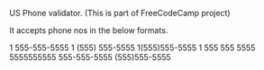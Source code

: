 US Phone validator. (This is part of FreeCodeCamp project)

It accepts phone nos in the below formats.

1 555-555-5555
1 (555) 555-5555
1(555)555-5555
1 555 555 5555
5555555555
555-555-5555
(555)555-5555
